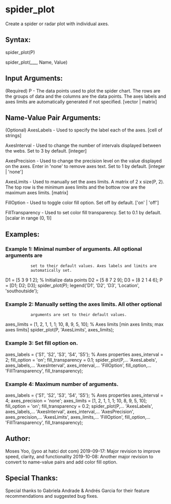 # spider_plot
Create a spider or radar plot with individual axes.

## Syntax:
  spider_plot(P)
  

  spider_plot(___, Name, Value)

## Input Arguments:
  (Required)
  P                - The data points used to plot the spider chart. The
                     rows are the groups of data and the columns are the
                     data points. The axes labels and axes limits are
                     automatically generated if not specified.
                     [vector | matrix]

## Name-Value Pair Arguments:
  (Optional)
  AxesLabels       - Used to specify the label each of the axes.
                     [cell of strings]

  AxesInterval     - Used to change the number of intervals displayed
                     between the webs. Set to 3 by default.
                     [integer]

  AxesPrecision    - Used to change the precision level on the value
                     displayed on the axes. Enter in 'none' to remove
                     axes text. Set to 1 by default.
                     [integer | 'none']

  AxesLimits       - Used to manually set the axes limits. A matrix of
                     2 x size(P, 2). The top row is the minimum axes
                     limits and the bottow row are the maximum axes limits.
                     [matrix]

  FillOption       - Used to toggle color fill option. Set off by default.
                     ['on' | 'off']

  FillTransparency - Used to set color fill transparency. Set to 0.1 by default.
                     [scalar in range (0, 1)]

  
## Examples:
  ### Example 1: Minimal number of arguments. All optional arguments are
               set to their default values. Axes labels and limits are
               automatically set.

  D1 = [5 3 9 1 2];   % Initialize data points
  D2 = [5 8 7 2 9];
  D3 = [8 2 1 4 6];
  P = [D1; D2; D3];
  spider_plot(P);
  legend('D1', 'D2', 'D3', 'Location', 'southoutside');

  ### Example 2: Manually setting the axes limits. All other optional
               arguments are set to their default values.

  axes_limits = [1, 2, 1, 1, 1; 10, 8, 9, 5, 10]; % Axes limits [min axes limits; max axes limits]
  spider_plot(P, 'AxesLimits', axes_limits);

  ### Example 3: Set fill option on.

  axes_labels = {'S1', 'S2', 'S3', 'S4', 'S5'}; % Axes properties
  axes_interval = 2;
  fill_option = 'on';
  fill_transparency = 0.1;
  spider_plot(P,...
      'AxesLabels', axes_labels,...
      'AxesInterval', axes_interval,...
      'FillOption', fill_option,...
      'FillTransparency', fill_transparency);

  ### Example 4: Maximum number of arguments.

  axes_labels = {'S1', 'S2', 'S3', 'S4', 'S5'}; % Axes properties
  axes_interval = 4;
  axes_precision = 'none';
  axes_limits = [1, 2, 1, 1, 1; 10, 8, 9, 5, 10];
  fill_option = 'on';
  fill_transparency = 0.2;
  spider_plot(P,...
      'AxesLabels', axes_labels,...
      'AxesInterval', axes_interval,...
      'AxesPrecision', axes_precision,...
      'AxesLimits', axes_limits,...
      'FillOption', fill_option,...
      'FillTransparency', fill_transparency);


## Author:
  Moses Yoo, (jyoo at hatci dot com)
  2019-09-17: Major revision to improve speed, clarity, and functionality
  2019-10-08: Another major revision to convert to name-value pairs and
              add color fill option.

## Special Thanks:
  Special thanks to Gabriela Andrade & Andrés Garcia for their
  feature recommendations and suggested bug fixes.
